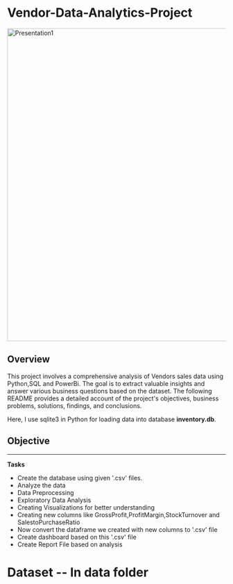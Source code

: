 # Vendor-Data-Analytics-Project
<img width="1280" height="720" alt="Presentation1" src="https://github.com/user-attachments/assets/be3205a2-3278-4180-b22f-30d24c93d0c8" />

**Overview**
----------
This project involves a comprehensive analysis of Vendors sales data using Python,SQL and PowerBi. The goal is to extract valuable insights and answer various business questions based on the dataset. The following README provides a detailed account of the project's objectives, business problems, solutions, findings, and conclusions.

Here, I use sqlite3 in Python for loading data into database **inventory.db**.

## Objective
--------
**Tasks**
* Create the database using given '.csv' files.
*  Analyze the data
*  Data Preprocessing
*  Exploratory Data Analysis
*  Creating Visualizations for better understanding
*  Creating new columns like GrossProfit,ProfitMargin,StockTurnover and SalestoPurchaseRatio
*  Now convert the dataframe we created with new columns to '.csv' file
*  Create dashboard based on this '.csv' file
*  Create Report File based on analysis

# Dataset -- **In data folder**
